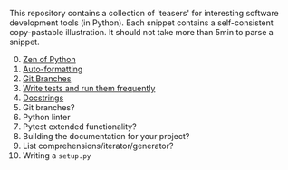 This repository contains a collection of 'teasers' for interesting software development tools (in Python). Each snippet contains a self-consistent copy-pastable illustration. It should not take more than 5min to parse a snippet.

0) [Zen of Python](./00_zen_of_python/zen_of_python.md)
1) [Auto-formatting](./01_auto_formatting/auto_formatting.md)
2) [Git Branches](./02_git_branches/git_branches.md)
3) [Write tests and run them frequently](./03_pytest_git_hooks/pytest_git_hooks.md)
4) [Docstrings](./04_docstrings/docstrings.md)
5) Git branches?
6) Python linter
7) Pytest extended functionality?
8) Building the documentation for your project?
9) List comprehensions/iterator/generator?
10) Writing a `setup.py`
